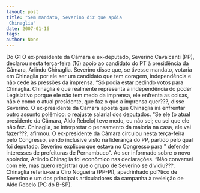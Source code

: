 ```yaml
---
layout: post
title: "Sem mandato, Severino diz que apóia
 Chinaglia"
date: 2007-01-16
tags: 
author: None
---
```

Do G1
O ex-presidente da Câmara e ex-deputado, Severino Cavalcanti (PP), declarou nesta terça-feira (16) apoio ao candidato do PT à presidência da Câmara, Arlindo Chinaglia. Severino disse que, se tivesse mandato, votaria em Chinaglia por ele ser um candidato que tem coragem, independência e não cede às pressões da imprensa. 
“Só podia estar pedindo votos para Chinaglia. Chinaglia é que realmente representa a independência do poder Legislativo porque ele não tem medo da imprensa, ele enfrenta as coisas, não é como o atual presidente, que faz o que a imprensa quer???, disse Severino. 
O ex-presidente da Câmara aposta que Chinaglia irá enfrentar outro assunto polêmico: o reajuste salarial dos deputados. “Se ele (o atual presidente da Câmara, Aldo Rebelo) teve medo, eu não sei; eu sei que ele não fez. Chinaglia, se interpretar o pensamento da maioria na casa, ele vai fazer???, afirmou. 
O ex-presidente da Câmara circulou nesta terça-feira pelo Congresso, sendo inclusive visto na liderança do PP, partido pelo qual foi deputado. Severino explicou que estava no Congresso para \" defender interesses de prefeituras de Pernambuco\". 
Ao ser informado sobre o novo apoiador, Arlindo Chinaglia foi econômico nas declarações. “Não conversei com ele, mas quero registrar que o grupo de Severino se dividiu???. Chinaglia referiu-se a Ciro Nogueira (PP-PI), apadrinhado pol?tico de Severino e um dos principais articuladores da campanha à reeleição de Aldo Rebelo (PC do B-SP). 